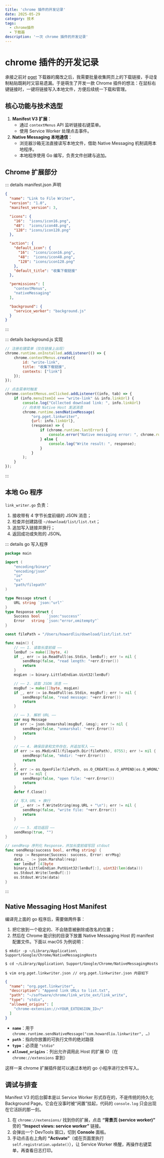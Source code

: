 ```yaml
---
title: 'chrome 插件的开发记录'
date: 2025-05-29
category: 技术
tags:
  - chrome插件
  - 下载器
description: '一次 chrome 插件的开发记录'
---
```


# chrome 插件的开发记录

承接之前对 [pget](https://github.com/Code-Hex/pget) 下载器的魔改之后，我需要批量收集网页上的下载链接，手动复制粘贴既耗时又容易遗漏。于是萌生了开发一款 Chrome 插件的想法：在鼠标右键链接时，一键将链接写入本地文件，方便后续统一下载和管理。

## 核心功能与技术选型

1. **Manifest V3 扩展**：
   - 通过 `contextMenus` API 监听链接右键菜单。
   - 使用 Service Worker 处理点击事件。
2. **Native Messaging 本地通信**：
   - 浏览器沙箱无法直接读写本地文件，借助 Native Messaging 机制调用本地程序。
   - 本地程序使用 Go 编写，负责文件创建与追加。

## Chrome 扩展部分

::: details manifest.json 声明

```json
{
  "name": "Link to File Writer",
  "version": "1.0",
  "manifest_version": 3,

  "icons": {
    "16":  "icons/icon16.png",
    "48":  "icons/icon48.png",
    "128": "icons/icon128.png"
  },

  "action": {
    "default_icon": {
      "16":  "icons/icon16.png",
      "48":  "icons/icon48.png",
      "128": "icons/icon128.png"
    },
    "default_title": "收集下载链接"
  },

  "permissions": [
    "contextMenus",
    "nativeMessaging"
  ],

  "background": {
    "service_worker": "background.js"
  }
}
```

:::

::: details background.js 实现

```javascript
// 注册右键菜单（仅在链接上出现）
chrome.runtime.onInstalled.addListener(() => {
    chrome.contextMenus.create({
        id: "write-link",
        title: "收集下载链接",
        contexts: ["link"]
    });
});

// 点击菜单时触发
chrome.contextMenus.onClicked.addListener((info, tab) => {
    if (info.menuItemId === "write-link" && info.linkUrl) {
        console.log("Collected download link: ", info.linkUrl)
        // 向本地 Native Host 发送消息
        chrome.runtime.sendNativeMessage(
            "org.pget.linkwriter",
            {url: info.linkUrl},
            (response) => {
                if (chrome.runtime.lastError) {
                    console.error("Native messaging error: ", chrome.runtime.lastError);
                } else {
                    console.log("Write result: ", response);
                }
            }
        );
    }
});
```

:::

## 本地 Go 程序

`link_writer.go` 负责：

1. 接收带有 4 字节长度前缀的 JSON 消息；
2. 检查并创建路径 `~/download/list/list.txt`；
3. 追加写入链接并换行；
4. 返回成功或失败的 JSON。

::: details go 写入程序

```go
package main

import (
	"encoding/binary"
	"encoding/json"
	"io"
	"os"
	"path/filepath"
)

type Message struct {
	URL string `json:"url"`
}
type Response struct {
	Success bool   `json:"success"`
	Error   string `json:"error,omitempty"`
}

const filePath = "/Users/howardliu/download/list/list.txt"

func main() {
	// —— 1. 读取长度前缀 ——
	lenBuf := make([]byte, 4)
	if _, err := io.ReadFull(os.Stdin, lenBuf); err != nil {
		sendResp(false, "read length: "+err.Error())
		return
	}
	msgLen := binary.LittleEndian.Uint32(lenBuf)

	// —— 2. 读取 JSON 消息 ——
	msgBuf := make([]byte, msgLen)
	if _, err := io.ReadFull(os.Stdin, msgBuf); err != nil {
		sendResp(false, "read message: "+err.Error())
		return
	}

	// —— 3. 解析 URL ——
	var msg Message
	if err := json.Unmarshal(msgBuf, &msg); err != nil {
		sendResp(false, "unmarshal: "+err.Error())
		return
	}

	// —— 4. 确保目录和文件存在，并追加写入 ——
	if err := os.MkdirAll(filepath.Dir(filePath), 0755); err != nil {
		sendResp(false, "mkdir: "+err.Error())
		return
	}
	f, err := os.OpenFile(filePath, os.O_CREATE|os.O_APPEND|os.O_WRONLY, 0644)
	if err != nil {
		sendResp(false, "open file: "+err.Error())
		return
	}
	defer f.Close()

	// 写入 URL + 换行
	if _, err := f.WriteString(msg.URL + "\n"); err != nil {
		sendResp(false, "write file: "+err.Error())
		return
	}

	// —— 5. 成功返回 ——
	sendResp(true, "")
}

// sendResp 序列化 Response，并加长度前缀写回 stdout
func sendResp(success bool, errMsg string) {
	resp := Response{Success: success, Error: errMsg}
	data, _ := json.Marshal(resp)
	var lenBuf [4]byte
	binary.LittleEndian.PutUint32(lenBuf[:], uint32(len(data)))
	os.Stdout.Write(lenBuf[:])
	os.Stdout.Write(data)
}
```

:::

## Native Messaging Host Manifest

编译完上面的 go 程序后，需要做两件事：

1. 把它放到一个稳定的、不会随意被删除或改名的位置；
2. 然后在 Chrome 能识别的目录下放置 Native Messaging Host 的 manifest 配置文件。下面以 macOS 为例说明：

```shell
$ mkdir -p ~/Library/Application\ Support/Google/Chrome/NativeMessagingHosts

$ cd ~/Library/Application\ Support/Google/Chrome/NativeMessagingHosts

$ vim org.pget.linkwriter.json // org.pget.linkwriter.json 内容如下
```

```json
{
  "name": "org.pget.linkwriter",
  "description": "Append link URLs to list.txt",
  "path": "~/software/chrome/link_write_ext/link_write",
  "type": "stdio",
  "allowed_origins": [
    "chrome-extension://<YOUR_EXTENSION_ID>/"
  ]
}
```

- **`name`**：用于 `chrome.runtime.sendNativeMessage("com.howardliu.linkwriter", …)`
- **`path`**：指向你放置的可执行文件的绝对路径
- **`type`**：必须是 `"stdio"`
- **`allowed_origins`**：列出允许调用此 Host 的扩展 ID（在 `chrome://extensions` 拿到）

这样一来 chrome 扩展插件就可以通过本地的 go 小程序进行文件写入。

## 调试与排查

Manifest V3 的后台脚本是以 Service Worker 形式存在的，不是传统的持久化 Background Page。它会在没事时被“闲置”挂起，代码的 `console.log` 只会出现在它活跃的那一刻。

1. 在 `chrome://extensions/` 找到你的扩展，点击 **“背景页 (service worker)”** 旁的 **“Inspect views: service worker”** 链接。
2. 会弹出一个 DevTools 窗口，切到 **Console** 面板。
3. 手动点击右上角的 **“Activate”**（或在页面里执行 `self.registration.update()`），让 Service Worker 唤醒，再操作右键菜单，再查看日志打印。
